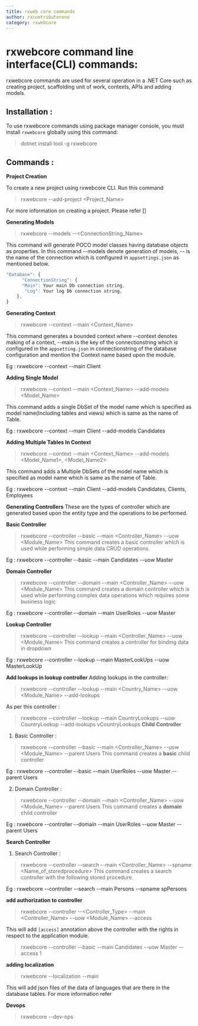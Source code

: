 ```yaml
---
title: rxweb core commands
author: rxcontributorone
category: rxwebcore 
---
```


# rxwebcore command line interface(CLI) commands:
rxwebcore commands are used for several operation in a .NET Core such as creating project, scaffolding unit of work, contexts, APIs and adding models.

## Installation :
To use rxwebcore commands using package manager console, you must install `rxwebcore` globally using this command:

> dotnet install tool -g rxwebcore

## Commands : 

**Project Creation**

To create a new project using rxwebcore CLI. Run this command 

> rxwebcore --add-project <Project_Name>

For more information on creating a project. Please refer []

**Generating Models**

> rxwebcore --models --<ConnectionString_Name> 

This command will generate POCO model classes having database objects as properties. In this command --models denote generation of models, --<ConnectionStringName> is the name of the connection which is configured in `appsettings.json` as mentioned below. 

```js
"Database": {
      "ConnectionString": {
      "Main": Your main Db connection string,
	   "Log": Your log Db connection string,
    },
}
```

**Generating Context**
> rxwebcore --context --main <Context_Name>

This command generates a bounded context where --context denotes making of a context, --main is the key of the connectionstring which is configured in the `appsetting.json` in connectionstring of the database configuration and mention the Context name based upon the module.

Eg : rxwebcore --context --main Client

**Adding Single Model**
   
> rxwebcore --context --main <Context_Name> --add-models <Model_Name> 

This command adds a single DbSet of the model name which is specified as model name(Including tables and views)  which is same as the name of Table.

Eg : rxwebcore --context --main Client  --add-models Candidates

**Adding Multiple Tables In Context**

> rxwebcore --context --main <Context_Name> --add-models <Model_Name1>, <Model_Name2>

This command adds a Multiple DbSets of the model name which is specified as model name which is same as the name of Table.

Eg : rxwebcore --context --main Client --add-models Candidates, Clients, Employees

**Generating Controllers**
These are the types of controller which are generated based upon the entity type and the operations to be performed.

**Basic Controller**

> rxwebcore --controller --basic --main <Controller_Name> --uow <Module_Name> 
This command creates a basic controller which is used while performing simple data CRUD operations

Eg : rxwebcore --controller --basic --main Candidates --uow Master
 
**Domain Controller**

> rxwebcore --controller --domain --main <Controller_Name> --uow <Module_Name>
This command creates a domain controller which is used while performing complex data operations which requires some business logic 

Eg : rxwebcore --controller --domain --main UserRoles --uow Master 

**Lookup Controller**

> rxwebcore --controller --lookup --main <Controller_Name> --uow <Module_Name>
This command creates a controller for binding data in dropdown   

Eg : rxwebcore --controller --lookup --main MasterLookUps --uow MasterLookUp 

**Add lookups in lookup controller** 
Adding lookups in the controller:

> rxwebcore --controller --lookup --main <Country_Name> --uow <Module_Name> --add-lookups <Lookup>

As per this controller : 

> rxwebcore --controller --lookup --main CountryLookups --uow CountryLookup --add-lookups vCountryLookups
**Child Controller**

1) Basic Controller :

> rxwebcore --controller --basic --main <Controller_Name> --uow <Module_Name> --parent Users
This command creates a **basic** child controller 

Eg : rxwebcore --controller --basic --main UserRoles --uow Master --parent Users

2) Domain Controller :

> rxwebcore --controller --domain --main <Controller_Name> --uow <Module_Name> --parent Users
This command creates a **domain** child controller 

Eg : rxwebcore --controller --domain --main UserRoles --uow Master --parent Users

**Search Controller**

1) Search Controller :

> rxwebcore --controller --search --main <Controller_Name> --spname <Name_of_storedprocedure>
This command creates a search controller with the following stored procedure. 

Eg : rxwebcore --controller --search --main Persons --spname spPersons

**add authorization to controller**

> rxwebcore --controller --<Controller_Type> --main <Controller_Name> --uow <Module_Name> --access <ApplicationModuleId>

This will add `[access]` annotation above the controller with the rights in respect to the application module.

> rxwebcore --controller --basic --main Candidates --uow Master --access 1

**adding localization**

> rxwebcore --localization --main 

This will add json files of the data of languages that are there in the database tables. For more information refer 

**Devops**

> rxwebcore --dev-ops